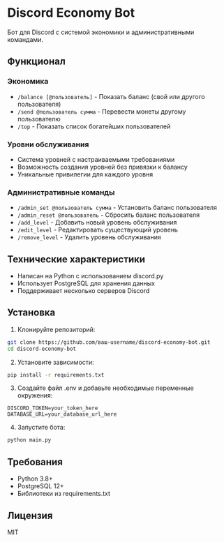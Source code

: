 # Discord Economy Bot

Бот для Discord с системой экономики и административными командами.

## Функционал

### Экономика
- `/balance [@пользователь]` - Показать баланс (свой или другого пользователя)
- `/send @пользователь сумма` - Перевести монеты другому пользователю
- `/top` - Показать список богатейших пользователей

### Уровни обслуживания
- Система уровней с настраиваемыми требованиями
- Возможность создания уровней без привязки к балансу
- Уникальные привилегии для каждого уровня

### Административные команды
- `/admin_set @пользователь сумма` - Установить баланс пользователя
- `/admin_reset @пользователь` - Сбросить баланс пользователя
- `/add_level` - Добавить новый уровень обслуживания
- `/edit_level` - Редактировать существующий уровень
- `/remove_level` - Удалить уровень обслуживания

## Технические характеристики
- Написан на Python с использованием discord.py
- Использует PostgreSQL для хранения данных
- Поддерживает несколько серверов Discord

## Установка

1. Клонируйте репозиторий:
```bash
git clone https://github.com/ваш-username/discord-economy-bot.git
cd discord-economy-bot
```

2. Установите зависимости:
```bash
pip install -r requirements.txt
```

3. Создайте файл .env и добавьте необходимые переменные окружения:
```
DISCORD_TOKEN=your_token_here
DATABASE_URL=your_database_url_here
```

4. Запустите бота:
```bash
python main.py
```

## Требования
- Python 3.8+
- PostgreSQL 12+
- Библиотеки из requirements.txt

## Лицензия
MIT
